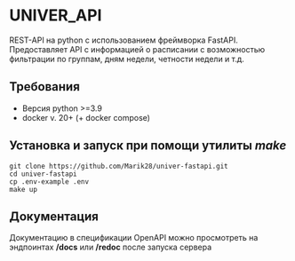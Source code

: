 # UNIVER_API

REST-API на python с использованием фреймворка FastAPI.
Предоставляет API с информацией о расписании с возможностью 
фильтрации по группам, дням недели, четности недели и т.д.

## Требования

- Версия python >=3.9
- docker v. 20+ (+ docker compose)

## Установка и запуск при помощи утилиты *make*
    git clone https://github.com/Marik28/univer-fastapi.git    
    cd univer-fastapi
    cp .env-example .env
    make up

## Документация
Документацию в спецификации OpenAPI можно просмотреть на 
эндпоинтах __/docs__ или __/redoc__ после запуска сервера